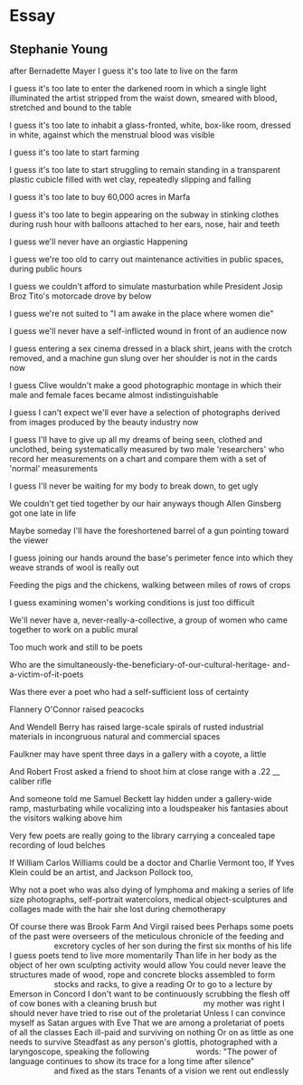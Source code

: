 # Essay
## Stephanie Young
after Bernadette Mayer
I guess it's too late to live on the farm

I guess it's too late to enter the darkened room in which a single light
illuminated the artist stripped from the waist down, smeared with
blood, stretched and bound to the table

I guess it's too late to inhabit a glass-fronted, white, box-like room,
dressed in white, against which the menstrual blood was visible

I guess it's too late to start farming

I guess it's too late to start struggling to remain standing in a
transparent plastic cubicle filled with wet clay, repeatedly slipping and
falling

I guess it's too late to buy 60,000 acres in Marfa

I guess it's too late to begin appearing on the subway in stinking
clothes during rush hour with balloons attached to her ears, nose, hair
and teeth

I guess we'll never have an orgiastic Happening

I guess we're too old to carry out maintenance activities in public
spaces, during public hours

I guess we couldn't afford to simulate masturbation while President
Josip Broz Tito's motorcade drove by below

I guess we're not suited to "I am awake in the place where women die"

I guess we'll never have a self-inflicted wound in front of an audience now

I guess entering a sex cinema dressed in a black shirt, jeans with the
crotch removed, and a machine gun slung over her shoulder is not in
the cards now

I guess Clive wouldn't make a good photographic montage in which
their male and female faces became almost indistinguishable

I guess I can't expect we'll ever have a selection of photographs derived
from images produced by the beauty industry now

I guess I'll have to give up all my dreams of being seen, clothed and
unclothed, being systematically measured by two male 'researchers'
who record her measurements on a chart and compare them with a set
of 'normal' measurements

I guess I'll never be waiting for my body to break down, to get ugly

We couldn't get tied together by our hair anyways though Allen
Ginsberg got one late in life

Maybe someday I'll have the foreshortened barrel of a gun pointing
toward the viewer

I guess joining our hands around the base's perimeter fence into which
they weave strands of wool is really out

Feeding the pigs and the chickens, walking between miles of rows of crops

I guess examining women's working conditions is just too difficult

We'll never have a, never-really-a-collective, a group of women who
came together to work on a public mural

Too much work and still to be poets

Who are the simultaneously-the-beneficiary-of-our-cultural-heritage-
and-a-victim-of-it-poets

Was there ever a poet who had a self-sufficient loss of certainty

Flannery O'Connor raised peacocks

And Wendell Berry has raised large-scale spirals of rusted industrial
materials in incongruous natural and commercial spaces

Faulkner may have spent three days in a gallery with a coyote, a little

And Robert Frost asked a friend to shoot him at close range with a .22 __
caliber rifle

And someone told me Samuel Beckett lay hidden under a gallery-wide
ramp, masturbating while vocalizing into a loudspeaker his fantasies
about the visitors walking above him

Very few poets are really going to the library carrying a concealed tape
recording of loud belches

If William Carlos Williams could be a doctor and Charlie Vermont too,
If Yves Klein could be an artist, and Jackson Pollock too,

Why not a poet who was also dying of lymphoma and making a series of
life size photographs, self-portrait watercolors, medical object-sculptures
and collages made with the hair she lost during chemotherapy

Of course there was Brook Farm
And Virgil raised bees
Perhaps some poets of the past were overseers of the meticulous
chronicle of the feeding and
                    excretory cycles of her son during the first six months of
his life
I guess poets tend to live more momentarily
Than life in her body as the object of her own sculpting activity would allow
You could never leave the structures made of wood, rope and concrete
blocks assembled to form
                    stocks and racks, to give a reading
Or to go to a lecture by Emerson in Concord
I don't want to be continuously scrubbing the flesh off of cow bones
with a cleaning brush but
                    my mother was right
I should never have tried to rise out of the proletariat
Unless I can convince myself as Satan argues with Eve
That we are among a proletariat of poets of all the classes
Each ill-paid and surviving on nothing
Or on as little as one needs to survive
Steadfast as any person's glottis, photographed with a laryngoscope,
speaking the following
                    words: "The power of language continues to show its trace
for
a long time after silence"
                    and fixed as the stars
Tenants of a vision we rent out endlessly